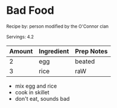 # Bad Food

<small>Recipe by: person modified by the O'Connor clan</small>

<small>Servings: 4.2</small>

| Amount | Ingredient | Prep Notes |
| ------ | :--------- | :--------- |
| 2    | egg        |   beated         |
| 3    | rice        |      raW      |

- mix egg and rice
- cook in skillet
- don't eat, sounds bad
